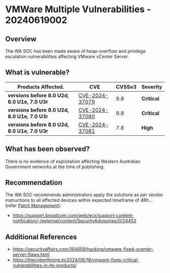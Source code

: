 # VMWare Multiple Vulnerabilities - 20240619002

## Overview

The WA SOC has been made aware of heap-overflow and privilege escalation vulnerabilities affecting VMware vCenter Server. 


## What is vulnerable?

| Products Affected.  | CVE                                                               | CVSSv3 | Severity     |
| ------------------- | ----------------------------------------------------------------- | ---- | ------------ |
| **versions before 8.0 U2d, 8.0 U1e, 7.0 U3r** | [CVE-2024-37079](https://nvd.nist.gov/vuln/detail/CVE-2024-37079) | 9.8  | **Critical** |
| **versions before 8.0 U2d, 8.0 U1e, 7.0 U3r** | [CVE-2024-37080](https://nvd.nist.gov/vuln/detail/CVE-2024-37080) | 9.8  | **Critical** |
| **versions before 8.0 U2d, 8.0 U1e, 7.0 U3r** | [CVE-2024-37081](https://nvd.nist.gov/vuln/detail/CVE-2024-37081) | 7.8  | **High** |

## What has been observed?

There is no evidence of exploitation affecting Western Australian Government networks at the time of publishing.

## Recommendation

The WA SOC recommends administrators apply the solutions as per vendor instructions to all affected devices within expected timeframe of *48h...* (refer [Patch Management](../guidelines/patch-management.md)):

- https://support.broadcom.com/web/ecx/support-content-notification/-/external/content/SecurityAdvisories/0/24453

## Additional References

- https://securityaffairs.com/164659/hacking/vmware-fixed-vcenter-server-flaws.html
- https://thecyberthrone.in/2024/06/18/vmware-fixes-critical-vulnerabilities-in-its-products/

